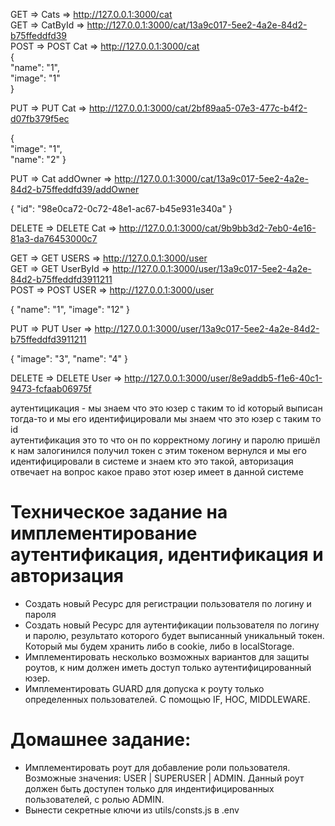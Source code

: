 GET => Cats => http://127.0.0.1:3000/cat  
GET => CatById => http://127.0.0.1:3000/cat/13a9c017-5ee2-4a2e-84d2-b75ffeddfd39  
POST => POST Cat => http://127.0.0.1:3000/cat  
{  
"name": "1",  
"image": "1"  
}

PUT => PUT Cat => http://127.0.0.1:3000/cat/2bf89aa5-07e3-477c-b4f2-d07fb379f5ec

{  
"image": "1",  
"name": "2"
}

PUT => Cat addOwner => http://127.0.0.1:3000/cat/13a9c017-5ee2-4a2e-84d2-b75ffeddfd39/addOwner

{ "id": "98e0ca72-0c72-48e1-ac67-b45e931e340a" }

DELETE => DELETE Cat => http://127.0.0.1:3000/cat/9b9bb3d2-7eb0-4e16-81a3-da76453000c7

GET => GET USERS => http://127.0.0.1:3000/user  
GET => GET UserById => http://127.0.0.1:3000/user/13a9c017-5ee2-4a2e-84d2-b75ffeddfd3911211  
POST => POST USER => http://127.0.0.1:3000/user

{
"name": "1",
"image": "12"
}

PUT => PUT User => http://127.0.0.1:3000/user/13a9c017-5ee2-4a2e-84d2-b75ffeddfd3911211

{
"image": "3",
"name": "4"
}

DELETE => DELETE User => http://127.0.0.1:3000/user/8e9addb5-f1e6-40c1-9473-fcfaab06975f

аутентицикация - мы знаем что это юзер с таким то id который выписан тогда-то и мы его идентифицировали мы знаем что это юзер с таким то id  
аутентификация это то что он по корректному логину и паролю пришёл к нам залогинился получил токен с этим токеном вернулся и мы его идентифицировали в системе и знаем кто это такой, авторизация отвечает на вопрос какое право этот юзер имеет в данной системе

# Техническое задание на имплементирование аутентификация, идентификация и авторизация

- Создать новый Ресурс для регистрации пользователя по логину и пароля
- Создать новый Ресурс для аутентификации пользователя по логину и паролю, результато которого будет выписанный уникальный токен. Который мы будем хранить либо в cookie, либо в localStorage.
- Имплементировать несколько возможных вариантов для защиты роутов, к ним должен иметь доступ только аутентифицированный юзер.
- Имплементировать GUARD для допуска к роуту только определенных пользователей. С помощью IF, HOC, MIDDLEWARE.

# Домашнее задание:

- Имплементировать роут для добавление роли пользователя. Возможные значения: USER | SUPERUSER | ADMIN. Данный роут должен быть доступен только для индентифицированных пользователей, с ролью ADMIN.
- Вынести секретные ключи из utils/consts.js в .env
